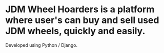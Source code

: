 # JDM Wheel Hoarders is a platform where user's can buy and sell used JDM wheels, quickly and easily. 


Developed using Python / Django.
